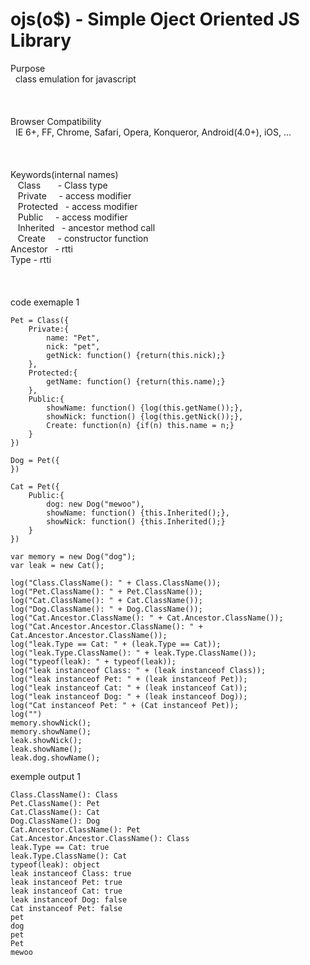 # ojs(o$) - Simple Oject Oriented JS Library

Purpose<br>
    class emulation for javascript<br>
<br>
<br>
<br>
Browser Compatibility<br>
    IE 6+, FF, Chrome, Safari, Opera, Konqueror, Android(4.0+), iOS, ...<br>
<br>
<br>
<br>
Keywords(internal names)<br>
    Class       - Class type<br>
    Private     - access modifier<br>
    Protected   - access modifier<br>
    Public      - access modifier<br>
    Inherited   - ancestor method call<br>
    Create      - constructor function<br>
    Ancestor    - rtti<br>
    Type        - rtti<br>
<br>
<br>
<br>
code exemaple 1<br>

    Pet = Class({
        Private:{
            name: "Pet",
            nick: "pet",
            getNick: function() {return(this.nick);}
        },
        Protected:{
            getName: function() {return(this.name);}
        },
        Public:{
            showName: function() {log(this.getName());},
            showNick: function() {log(this.getNick());},
            Create: function(n) {if(n) this.name = n;}
        }
    })
    
    Dog = Pet({
    })
    
    Cat = Pet({
        Public:{
            dog: new Dog("mewoo"),
            showName: function() {this.Inherited();},
            showNick: function() {this.Inherited();}
        }
    })
    
    var memory = new Dog("dog");
    var leak = new Cat();

    log("Class.ClassName(): " + Class.ClassName());
    log("Pet.ClassName(): " + Pet.ClassName());
    log("Cat.ClassName(): " + Cat.ClassName());
    log("Dog.ClassName(): " + Dog.ClassName());
    log("Cat.Ancestor.ClassName(): " + Cat.Ancestor.ClassName());
    log("Cat.Ancestor.Ancestor.ClassName(): " + Cat.Ancestor.Ancestor.ClassName());
    log("leak.Type == Cat: " + (leak.Type == Cat));
    log("leak.Type.ClassName(): " + leak.Type.ClassName());
    log("typeof(leak): " + typeof(leak));
    log("leak instanceof Class: " + (leak instanceof Class));
    log("leak instanceof Pet: " + (leak instanceof Pet));
    log("leak instanceof Cat: " + (leak instanceof Cat));
    log("leak instanceof Dog: " + (leak instanceof Dog));
    log("Cat instanceof Pet: " + (Cat instanceof Pet));
    log("")
    memory.showNick();
    memory.showName();
    leak.showNick();
    leak.showName();
    leak.dog.showName();
    
exemple output 1<br>

    Class.ClassName(): Class
    Pet.ClassName(): Pet
    Cat.ClassName(): Cat
    Dog.ClassName(): Dog
    Cat.Ancestor.ClassName(): Pet
    Cat.Ancestor.Ancestor.ClassName(): Class
    leak.Type == Cat: true
    leak.Type.ClassName(): Cat
    typeof(leak): object
    leak instanceof Class: true
    leak instanceof Pet: true
    leak instanceof Cat: true
    leak instanceof Dog: false
    Cat instanceof Pet: false
    pet
    dog
    pet
    Pet
    mewoo

